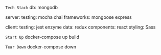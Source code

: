 `Tech Stack`
db:
	mongodb

server:
	testing:
		mocha
		chai
	frameworks:
		mongoose
		express

client:
	testing:
		jest
		enzyme
	data:
		redux
	components:
		react
	styling:
		Sass

`Start Up`
docker-compose up build

`Tear Down`
docker-compose down
